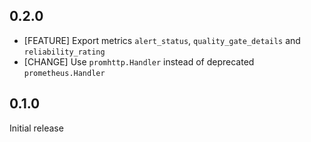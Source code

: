 ## 0.2.0

* [FEATURE] Export metrics `alert_status`, `quality_gate_details` and `reliability_rating`
* [CHANGE] Use `promhttp.Handler` instead of deprecated `prometheus.Handler`

## 0.1.0

Initial release

